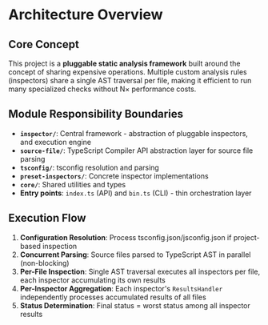 # Architecture Overview

## Core Concept

This project is a **pluggable static analysis framework** built around the concept of sharing expensive operations.
Multiple custom analysis rules (inspectors) share a single AST traversal per file,
making it efficient to run many specialized checks without N× performance costs.

## Module Responsibility Boundaries

- **`inspector/`**: Central framework - abstraction of pluggable inspectors, and execution engine
- **`source-file/`**: TypeScript Compiler API abstraction layer for source file parsing
- **`tsconfig/`**: tsconfig resolution and parsing
- **`preset-inspectors/`**: Concrete inspector implementations
- **`core/`**: Shared utilities and types
- **Entry points**: `index.ts` (API) and `bin.ts` (CLI) - thin orchestration layer

## Execution Flow

1. **Configuration Resolution**: Process tsconfig.json/jsconfig.json if project-based inspection
2. **Concurrent Parsing**: Source files parsed to TypeScript AST in parallel (non-blocking)
3. **Per-File Inspection**: Single AST traversal executes all inspectors per file, each inspector accumulating its own results
4. **Per-Inspector Aggregation**: Each inspector's `ResultsHandler` independently processes accumulated results of all files
5. **Status Determination**: Final status = worst status among all inspector results
